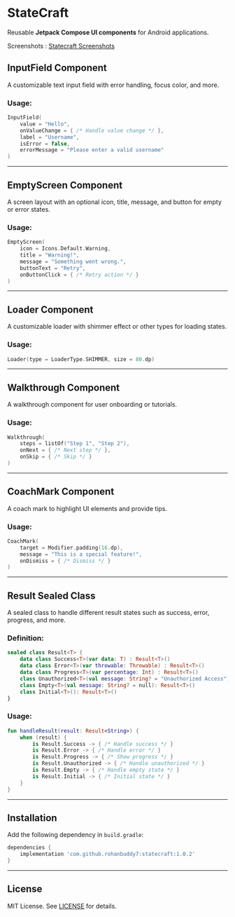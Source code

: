 # StateCraft

Reusable **Jetpack Compose UI components** for Android applications.


Screenshots :
[Statecraft Screenshots](https://github.com/rohanbuddy7/docs/tree/main/statecraft)


## InputField Component

A customizable text input field with error handling, focus color, and more.

### Usage:
```kotlin
InputField(
    value = "Hello",
    onValueChange = { /* Handle value change */ },
    label = "Username",
    isError = false,
    errorMessage = "Please enter a valid username"
)
```

---

## EmptyScreen Component

A screen layout with an optional icon, title, message, and button for empty or error states.

### Usage:
```kotlin
EmptyScreen(
    icon = Icons.Default.Warning,
    title = "Warning!",
    message = "Something went wrong.",
    buttonText = "Retry",
    onButtonClick = { /* Retry action */ }
)
```

---

## Loader Component

A customizable loader with shimmer effect or other types for loading states.

### Usage:
```kotlin
Loader(type = LoaderType.SHIMMER, size = 80.dp)
```

---

## Walkthrough Component

A walkthrough component for user onboarding or tutorials.

### Usage:
```kotlin
Walkthrough(
    steps = listOf("Step 1", "Step 2"),
    onNext = { /* Next step */ },
    onSkip = { /* Skip */ }
)
```

---

## CoachMark Component

A coach mark to highlight UI elements and provide tips.

### Usage:
```kotlin
CoachMark(
    target = Modifier.padding(16.dp),
    message = "This is a special feature!",
    onDismiss = { /* Dismiss */ }
)
```

---

## Result Sealed Class

A sealed class to handle different result states such as success, error, progress, and more.

### Definition:
```kotlin
sealed class Result<T> {
    data class Success<T>(var data: T) : Result<T>()
    data class Error<T>(var throwable: Throwable) : Result<T>()
    data class Progress<T>(var percentage: Int) : Result<T>()
    class Unauthorized<T>(val message: String? = "Unauthorized Access") : Result<T>()
    class Empty<T>(val message: String? = null): Result<T>()
    class Initial<T>(): Result<T>()
}
```

### Usage:
```kotlin
fun handleResult(result: Result<String>) {
    when (result) {
        is Result.Success -> { /* Handle success */ }
        is Result.Error -> { /* Handle error */ }
        is Result.Progress -> { /* Show progress */ }
        is Result.Unauthorized -> { /* Handle unauthorized */ }
        is Result.Empty -> { /* Handle empty state */ }
        is Result.Initial -> { /* Initial state */ }
    }
}
```

---

## Installation

Add the following dependency in `build.gradle`:

```gradle
dependencies {
    implementation 'com.github.rohanbuddy7:statecraft:1.0.2'
}
```

---

## License

MIT License. See [LICENSE](LICENSE) for details.




